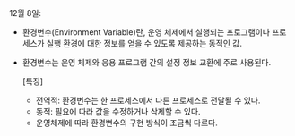 12월 8일:  
  - 환경변수(Environment Variable)란, 운영 체제에서 실행되는 프로그램이나 프로세스가 실행 환경에 대한 정보를 얻을 수 있도록 제공하는 동적인 값.  
  - 환경변수는 운영 체제와 응용 프로그램 간의 설정 정보 교환에 주로 사용된다.
    
    [특징]  
    - 전역적: 환경변수는 한 프로세스에서 다른 프로세스로 전달될 수 있다.
    - 동적: 필요에 따라 값을 수정하거나 삭제할 수 있다.
    - 운영체제에 따라 환경변수의 구현 방식이 조금씩 다르다.
